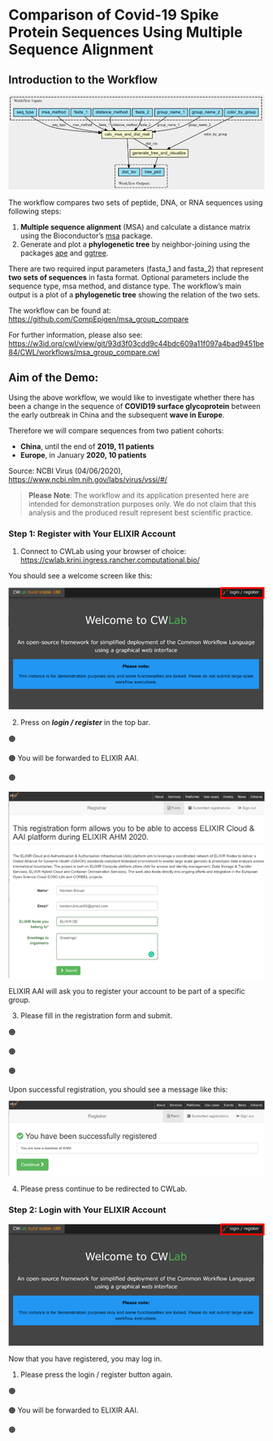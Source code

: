 # Comparison of Covid-19 Spike Protein Sequences Using Multiple Sequence Alignment

## Introduction to the Workflow

![workflow screenshot](../screenshots/4.0_tutorial_covid19_workflow.png) 

The workflow compares two sets of peptide, DNA, or RNA sequences using following steps:
1. **Multiple sequence alignment** (MSA) and calculate a distance matrix using the Bioconductor’s [msa](http://www.bioconductor.org/packages/release/bioc/html/msa.html) package.
2. Generate and plot a **phylogenetic tree** by neighbor-joining using the packages [ape](https://guangchuangyu.github.io/software/ggtree/documentation/) and [ggtree](https://guangchuangyu.github.io/software/ggtree/documentation/).

There are two required input parameters (fasta_1 and fasta_2) that represent **two sets of sequences** in fasta format. Optional parameters include the sequence type, msa method, and distance type. The workflow’s main output is a plot of a **phylogenetic tree** showing the relation of the two sets.

The workflow can be found at: https://github.com/CompEpigen/msa_group_compare

For further information, please also see: https://w3id.org/cwl/view/git/93d3f03cdd9c44bdc609a11f097a4bad9451be84/CWL/workflows/msa_group_compare.cwl 

## Aim of the Demo:

Using the above workflow, we would like to investigate whether there has been a change in the sequence of **COVID19 surface glycoprotein** between the early outbreak in China and the subsequent **wave in Europe**.

Therefore we will compare sequences from two patient cohorts:

* **China**, until the end of **2019, 11 patients**
* **Europe**, in January **2020, 10 patients**

Source: NCBI Virus (04/06/2020),
https://www.ncbi.nlm.nih.gov/labs/virus/vssi/#/


> **Please Note**: The workflow and its application presented here are intended for demonstration purposes only. We do not claim that this analysis and the produced result represent best scientific practice. 

### **Step 1: Register with Your ELIXIR Account**

1. Connect to CWLab using your browser of choice: https://cwlab.krini.ingress.rancher.computational.bio/

You should see a welcome screen like this:

![welcome screenshot](../screenshots/4.1_tutorial_covid19_welcome.png) 

2. Press on ***login / register*** in the top bar.

:orange_circle: 

:orange_circle:  You will be forwarded to ELIXIR AAI.

:orange_circle:

![registration screenshot](../screenshots/4.2_tutorial_covid19_registration.png) 

ELIXIR AAI will ask you to register your account to be part of a specific group.

3. Please fill in the registration form and submit.

:orange_circle: 

:orange_circle: 

:orange_circle:

Upon successful registration, you should see a message like this:

![registered screenshot](../screenshots/4.3_tutorial_covid19_registered.png) 

4. Please press continue to be redirected to CWLab.

### **Step 2: Login with Your ELIXIR Account** 

![welcome screenshot](../screenshots/4.1_tutorial_covid19_welcome.png) 

Now that you have registered, you may log in.

1. Please press the login / register button again.

:orange_circle: 

:orange_circle: You will be forwarded to ELIXIR AAI.

:orange_circle:



